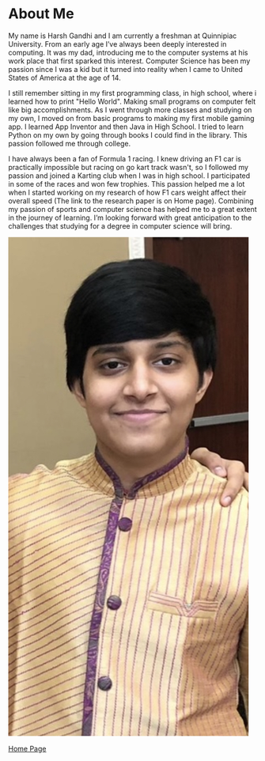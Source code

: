 # About Me

My name is Harsh Gandhi and I am currently a freshman at Quinnipiac University. From an early age I’ve always been deeply interested in computing. It was my dad, introducing me to the computer systems at his work place that first sparked this interest. Computer Science has been my passion since I was a kid but it turned into reality when I came to United States of America at the age of 14.

I still remember sitting in my first programming class, in high school, where i learned how to print "Hello World". Making small programs on computer felt like big accomplishments. As I went through more classes and studying on my own, I moved on from basic programs to making my first mobile gaming app. I learned App Inventor and then Java in High School. I tried to learn Python on my own by going through books I could find in the library. This passion followed me through college.

I have always been a fan of Formula 1 racing. I knew driving an F1 car is practically impossible but racing on go kart track wasn't, so I followed my passion and joined a Karting club when I was in high school. I participated in some of the races and won few trophies. This passion helped me a lot when I started working on my research of how F1 cars weight affect their overall speed (The link to the research paper is on Home page). Combining my passion of sports and computer science has helped me to a great extent in the journey of learning. I’m looking forward with great anticipation to the challenges that studying for a degree in computer science will bring.

![Image](./IMG_6574.jpg)

[Home Page](index.md)
